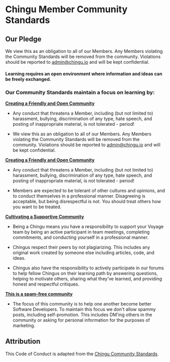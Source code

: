 # Chingu Member Community Standards

## Our Pledge

We view this as an obligation to all of our Members. Any Members violating the Community Standards will be removed from the community. Violations should be reported to <admin@chingu.io> and will be kept confidential.

#### Learning requires an open environment where information and ideas can be freely exchanged.

### Our Community Standards maintain a focus on learning by:

[**Creating a Friendly and Open Community**](#)

- Any conduct that threatens a Member, including (but not limited to) harassment, bullying, discrimination of any type, hate speech, and posting of inappropriate material, is not tolerated - period!

- We view this as an obligation to all of our Members. Any Members violating the Community Standards will be removed from the community. Violations should be reported to <admin@chingu.io> and will be kept confidential.

[**Creating a Friendly and Open Community**](#)

- Any conduct that threatens a Member, including (but not limited to) harassment, bullying, discrimination of any type, hate speech, and posting of inappropriate material, is not tolerated - period!

- Members are expected to be tolerant of other cultures and opinions, and to conduct themselves in a professional manner. Disagreeing is acceptable, but being disrespectful is not. You should treat others how you want to be treated.

[**Cultivating a Supportive Community**](#)

- Being a Chingu means you have a responsibility to support your Voyage team by being an active participant in team meetings, completing commitments, and conducting yourself in a professional manner.

- Chingus respect their peers by not plagiarizing. This includes any original work created by someone else including articles, code, and ideas.

- Chingus also have the responsibility to actively participate in our forums to help fellow Chingus on their learning path by answering questions, helping to motivate others, sharing what they’ve learned, and providing honest and respectful critiques.

[**This is a spam-free community**](#)

- The focus of this community is to help one another become better Software Developers. To maintain this focus we don't allow spammy posts, including self-promotion. This includes DM'ing others in the community or asking for personal information for the purposes of marketing.

## Attribution

This Code of Conduct is adapted from the [Chingu Community Standards](https://discord.com/channels/330284646283608064/914163956405395476/914165230119034900).
